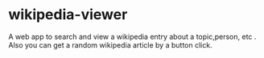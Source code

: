 # wikipedia-viewer
A web app to search and view a wikipedia entry about a topic,person, etc . Also you can get a random wikipedia article by a button click.
